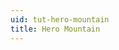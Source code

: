 ```yaml
---
uid: tut-hero-mountain
title: Hero Mountain
---
```


<div class="ui embed" data-source="youtube" data-id="JAFIuTBYtnM">
</div>